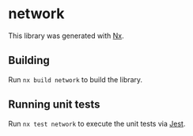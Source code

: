 # network

This library was generated with [Nx](https://nx.dev).

## Building

Run `nx build network` to build the library.

## Running unit tests

Run `nx test network` to execute the unit tests via [Jest](https://jestjs.io).
